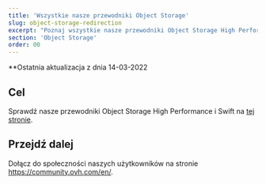 ```yaml
---
title: 'Wszystkie nasze przewodniki Object Storage'
slug: object-storage-redirection
excerpt: "Poznaj wszystkie nasze przewodniki Object Storage High Performance i Swift"
section: 'Object Storage'
order: 00
---
```


**Ostatnia aktualizacja z dnia 14-03-2022

## Cel

Sprawdź nasze przewodniki Object Storage High Performance i Swift na [tej stronie](https://docs.ovh.com/pl/storage/).

## Przejdź dalej

Dołącz do społeczności naszych użytkowników na stronie <https://community.ovh.com/en/>.